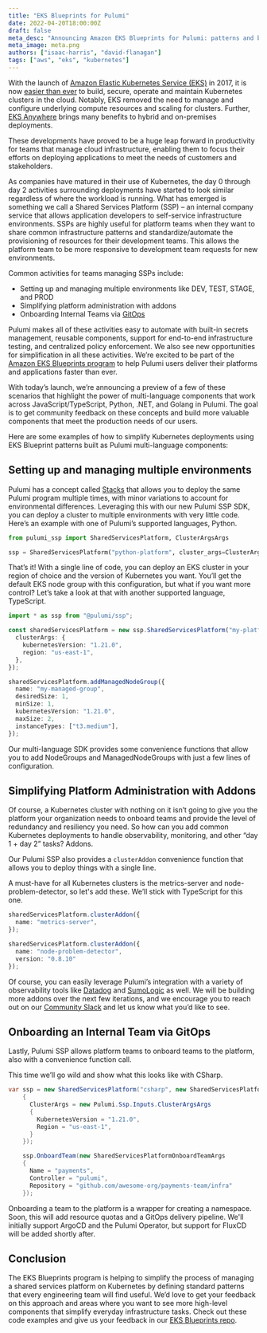 ```yaml
---
title: "EKS Blueprints for Pulumi"
date: 2022-04-20T18:00:00Z
draft: false
meta_desc: "Announcing Amazon EKS Blueprints for Pulumi: patterns and best practices for Kubernetes deployments."
meta_image: meta.png
authors: ["isaac-harris", "david-flanagan"]
tags: ["aws", "eks", "kubernetes"]
---
```


With the launch of [Amazon Elastic Kubernetes Service (EKS)](https://aws.amazon.com/blogs/aws/amazon-eks-now-generally-available/) in 2017, it is now [easier than ever](/blog/easily-create-and-manage-aws-eks-kubernetes-clusters-with-pulumi) to build, secure, operate and maintain Kubernetes clusters in the cloud. Notably, EKS removed the need to manage and configure underlying compute resources and scaling for clusters. Further, [EKS Anywhere](https://aws.amazon.com/eks/eks-anywhere/) brings many benefits to hybrid and on-premises deployments.

These developments have proved to be a huge leap forward in productivity for teams that manage cloud infrastructure, enabling them to focus their efforts on deploying applications to meet the needs of customers and stakeholders.

<!--more-->

As companies have matured in their use of Kubernetes, the day 0 through day 2 activities surrounding deployments have started to look similar regardless of where the workload is running. What has emerged is something we call a Shared Services Platform (SSP) – an internal company service that allows application developers to self-service infrastructure environments. SSPs are highly useful for platform teams when they want to share common infrastructure patterns and standardize/automate the provisioning of resources for their development teams.  This allows the platform team to be more responsive to development team requests for new environments.

Common activities for teams managing SSPs include:

- Setting up and managing multiple environments like DEV, TEST, STAGE, and PROD
- Simplifying platform administration with addons
- Onboarding Internal Teams via [GitOps](/blog/improving-gitops-with-pulumi-operator)

Pulumi makes all of these activities easy to automate with built-in secrets management, reusable components, support for end-to-end infrastructure testing, and centralized policy enforcement. We also see new opportunities for simplification in all these activities. We’re excited to be part of the [Amazon EKS Blueprints program](
https://aws.amazon.com/blogs/containers/bootstrapping-clusters-with-eks-blueprints) to help Pulumi users deliver their platforms and applications faster than ever.

With today’s launch, we’re announcing a preview of a few of these scenarios that highlight the power of multi-language components that work across JavaScript/TypeScript, Python, .NET, and Golang in Pulumi. The goal is to get community feedback on these concepts and build more valuable components that meet the production needs of our users.

Here are some examples of how to simplify Kubernetes deployments using EKS Blueprint patterns built as Pulumi multi-language components:

## Setting up and managing multiple environments

Pulumi has a concept called [Stacks](/docs/intro/concepts/stack) that allows you to deploy the same Pulumi program multiple times, with minor variations to account for environmental differences. Leveraging this with our new Pulumi SSP SDK, you can deploy a cluster to multiple environments with very little code.
Here’s an example with one of Pulumi’s supported languages, Python.

```python
from pulumi_ssp import SharedServicesPlatform, ClusterArgsArgs

ssp = SharedServicesPlatform("python-platform", cluster_args=ClusterArgsArgs(kubernetes_version="1.21.0", region="us-east-1"))
```

That’s it! With a single line of code, you can deploy an EKS cluster in your region of choice and the version of Kubernetes you want. You’ll get the default EKS node group with this configuration, but what if you want more control? Let’s take a look at that with another supported language, TypeScript.

```typescript
import * as ssp from "@pulumi/ssp";

const sharedServicesPlatform = new ssp.SharedServicesPlatform("my-platform", {
  clusterArgs: {
    kubernetesVersion: "1.21.0",
    region: "us-east-1",
  },
});

sharedServicesPlatform.addManagedNodeGroup({
  name: "my-managed-group",
  desiredSize: 1,
  minSize: 1,
  kubernetesVersion: "1.21.0",
  maxSize: 2,
  instanceTypes: ["t3.medium"],
});
```

Our multi-language SDK provides some convenience functions that allow you to add NodeGroups and ManagedNodeGroups with just a few lines of configuration.

## Simplifying Platform Administration with Addons

Of course, a Kubernetes cluster with nothing on it isn’t going to give you the platform your organization needs to onboard teams and provide the level of redundancy and resiliency you need. So how can you add common Kubernetes deployments to handle observability, monitoring, and other “day 1 + day 2” tasks? Addons.

Our Pulumi SSP also provides a `clusterAddon` convenience function that allows you to deploy things with a single line.

A must-have for all Kubernetes clusters is the metrics-server and node-problem-detector, so let's add these. We’ll stick with TypeScript for this one.

```typescript
sharedServicesPlatform.clusterAddon({
  name: "metrics-server",
});

sharedServicesPlatform.clusterAddon({
  name: "node-problem-detector",
  version: "0.8.10"
});
```

Of course, you can easily leverage Pulumi’s integration with a variety of observability tools like [Datadog](/registry/packages/datadog) and [SumoLogic](/registry/packages/sumologic) as well.  We will be building more addons over the next few iterations, and we encourage you to reach out on our [Community Slack](https://slack.pulumi.com) and let us know what you’d like to see.

## Onboarding an Internal Team via GitOps

Lastly, Pulumi SSP allows platform teams to onboard teams to the platform, also with a convenience function call.

This time we’ll go wild and show what this looks like with CSharp.

```csharp
var ssp = new SharedServicesPlatform("csharp", new SharedServicesPlatformArgs
    {
      ClusterArgs = new Pulumi.Ssp.Inputs.ClusterArgsArgs
      {
        KubernetesVersion = "1.21.0",
        Region = "us-east-1",
      }
    });

    ssp.OnboardTeam(new SharedServicesPlatformOnboardTeamArgs
    {
      Name = "payments",
      Controller = "pulumi",
      Repository = "github.com/awesome-org/payments-team/infra"
    });
```

Onboarding a team to the platform is a wrapper for creating a namespace. Soon, this will add resource quotas and a GitOps delivery pipeline. We'll initially support ArgoCD and the Pulumi Operator, but support for FluxCD will be added shortly after.

## Conclusion

The EKS Blueprints program is helping to simplify the process of managing a shared services platform on Kubernetes by defining standard patterns that every engineering team will find useful.  We’d love to get your feedback on this approach and areas where you want to see more high-level components that simplify everyday infrastructure tasks. Check out these code examples and give us your feedback in our [EKS Blueprints repo](https://github.com/pulumi/eks-blueprint).
